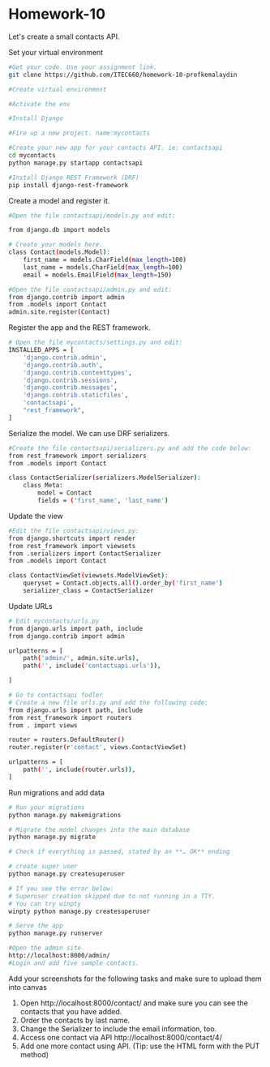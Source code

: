 # Homework-10

Let's create a small contacts API.

Set your virtual environment

```bash
#Get your code. Use your assignment link.
git clone https://github.com/ITEC660/homework-10-profkemalaydin

#Create virtual environment

#Activate the env

#Install Django

#Fire up a new project. name:mycontacts

#Create your new app for your contacts API. ie: contactsapi
cd mycontacts
python manage.py startapp contactsapi

#Install Django REST Framework (DRF)
pip install django-rest-framework

```

Create a model and register it.

```bash
#Open the file contactsapi/models.py and edit:

from django.db import models

# Create your models here.
class Contact(models.Model):
    first_name = models.CharField(max_length=100)
    last_name = models.CharField(max_length=100)
    email = models.EmailField(max_length=150)

#Open the file contactsapi/admin.py and edit:
from django.contrib import admin
from .models import Contact
admin.site.register(Contact)
```

Register the app and the REST framework. 

```bash
# Open the file mycontacts/settings.py and edit:
INSTALLED_APPS = [
    'django.contrib.admin',
    'django.contrib.auth',
    'django.contrib.contenttypes',
    'django.contrib.sessions',
    'django.contrib.messages',
    'django.contrib.staticfiles',
    'contactsapi',
    "rest_framework",
]
```

Serialize the model. We can use DRF serializers.

```bash
#Create the file contactsapi/serializers.py and add the code below:
from rest_framework import serializers
from .models import Contact

class ContactSerializer(serializers.ModelSerializer):
    class Meta:
        model = Contact 
        fields = ('first_name', 'last_name')
```

Update the view

```bash
#Edit the file contactsapi/views.py:
from django.shortcuts import render
from rest_framework import viewsets
from .serializers import ContactSerializer
from .models import Contact

class ContactViewSet(viewsets.ModelViewSet):
    queryset = Contact.objects.all().order_by('first_name')
    serializer_class = ContactSerializer
```

Update URLs

```bash
# Edit mycontacts/urls.py
from django.urls import path, include
from django.contrib import admin

urlpatterns = [
    path('admin/', admin.site.urls),
    path('', include('contactsapi.urls')),

]

# Go to contactsapi fodler
# Create a new file urls.py and add the following code:
from django.urls import path, include
from rest_framework import routers
from . import views

router = routers.DefaultRouter()
router.register(r'contact', views.ContactViewSet)

urlpatterns = [
    path('', include(router.urls)),    
]
```

Run migrations and add data

```bash
# Run your migrations
python manage.py makemigrations

# Migrate the model changes into the main database
python manage.py migrate

# Check if everything is passed, stated by an **… OK** ending

# create super user
python manage.py createsuperuser

# If you see the error below: 
# Superuser creation skipped due to not running in a TTY.
# You can try winpty
winpty python manage.py createsuperuser

# Serve the app
python manage.py runserver

#Open the admin site
http://localhost:8000/admin/
#Login and add five sample contacts.
```
Add your screenshots for the following tasks and make sure to upload them into canvas
1. Open http://localhost:8000/contact/ and make sure you can see the contacts that you have added.
2. Order the contacts by last name.
3. Change the Serializer to include the email information, too.
4. Access one contact via API http://localhost:8000/contact/4/
5. Add one more contact using API. (Tip: use the HTML form with the PUT method)
